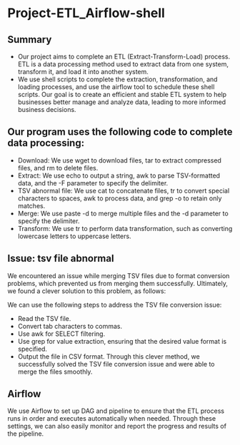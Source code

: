 # Project-ETL_Airflow-shell
## Summary
* Our project aims to complete an ETL (Extract-Transform-Load) process. ETL is a data processing method used to extract data from one system, transform it, and load it into another system. 
* We use shell scripts to complete the extraction, transformation, and loading processes, and use the airflow tool to schedule these shell scripts. Our goal is to create an efficient and stable ETL system to help businesses better manage and analyze data, leading to more informed business decisions.

## Our program uses the following code to complete data processing:
* Download: We use wget to download files, tar to extract compressed files, and rm to delete files.
* Extract: We use echo to output a string, awk to parse TSV-formatted data, and the -F parameter to specify the delimiter.
* TSV abnormal file: We use cat to concatenate files, tr to convert special characters to spaces, awk to process data, and grep -o to retain only matches.
* Merge: We use paste -d to merge multiple files and the -d parameter to specify the delimiter.
* Transform: We use tr to perform data transformation, such as converting lowercase letters to uppercase letters.


## Issue: tsv file abnormal
We encountered an issue while merging TSV files due to format conversion problems, which prevented us from merging them successfully. Ultimately, we found a clever solution to this problem, as follows:

We can use the following steps to address the TSV file conversion issue:

* Read the TSV file.
* Convert tab characters to commas.
* Use awk for SELECT filtering.
* Use grep for value extraction, ensuring that the desired value format is specified.
* Output the file in CSV format.
Through this clever method, we successfully solved the TSV file conversion issue and were able to merge the files smoothly.

## Airflow
We use Airflow to set up DAG and pipeline to ensure that the ETL process runs in order and executes automatically when needed. Through these settings, we can also easily monitor and report the progress and results of the pipeline.
